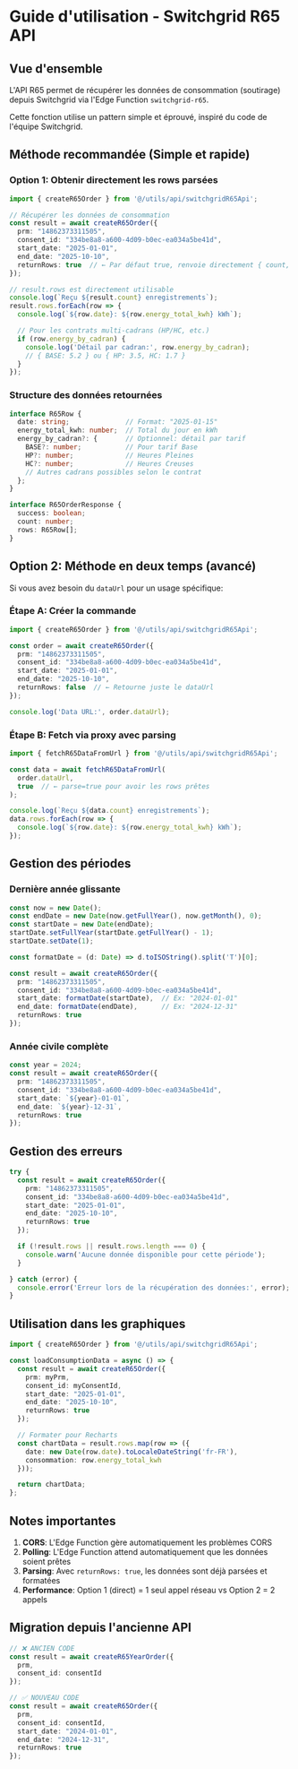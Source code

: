 # Guide d'utilisation - Switchgrid R65 API

## Vue d'ensemble

L'API R65 permet de récupérer les données de consommation (soutirage) depuis Switchgrid via l'Edge Function `switchgrid-r65`.

Cette fonction utilise un pattern simple et éprouvé, inspiré du code de l'équipe Switchgrid.

## Méthode recommandée (Simple et rapide)

### Option 1: Obtenir directement les rows parsées

```typescript
import { createR65Order } from '@/utils/api/switchgridR65Api';

// Récupérer les données de consommation
const result = await createR65Order({
  prm: "14862373311505",
  consent_id: "334be8a8-a600-4d09-b0ec-ea034a5be41d",
  start_date: "2025-01-01",
  end_date: "2025-10-10",
  returnRows: true  // ← Par défaut true, renvoie directement { count, rows }
});

// result.rows est directement utilisable
console.log(`Reçu ${result.count} enregistrements`);
result.rows.forEach(row => {
  console.log(`${row.date}: ${row.energy_total_kwh} kWh`);

  // Pour les contrats multi-cadrans (HP/HC, etc.)
  if (row.energy_by_cadran) {
    console.log('Détail par cadran:', row.energy_by_cadran);
    // { BASE: 5.2 } ou { HP: 3.5, HC: 1.7 }
  }
});
```

### Structure des données retournées

```typescript
interface R65Row {
  date: string;              // Format: "2025-01-15"
  energy_total_kwh: number;  // Total du jour en kWh
  energy_by_cadran?: {       // Optionnel: détail par tarif
    BASE?: number;           // Pour tarif Base
    HP?: number;             // Heures Pleines
    HC?: number;             // Heures Creuses
    // Autres cadrans possibles selon le contrat
  };
}

interface R65OrderResponse {
  success: boolean;
  count: number;
  rows: R65Row[];
}
```

## Option 2: Méthode en deux temps (avancé)

Si vous avez besoin du `dataUrl` pour un usage spécifique:

### Étape A: Créer la commande

```typescript
import { createR65Order } from '@/utils/api/switchgridR65Api';

const order = await createR65Order({
  prm: "14862373311505",
  consent_id: "334be8a8-a600-4d09-b0ec-ea034a5be41d",
  start_date: "2025-01-01",
  end_date: "2025-10-10",
  returnRows: false  // ← Retourne juste le dataUrl
});

console.log('Data URL:', order.dataUrl);
```

### Étape B: Fetch via proxy avec parsing

```typescript
import { fetchR65DataFromUrl } from '@/utils/api/switchgridR65Api';

const data = await fetchR65DataFromUrl(
  order.dataUrl,
  true  // ← parse=true pour avoir les rows prêtes
);

console.log(`Reçu ${data.count} enregistrements`);
data.rows.forEach(row => {
  console.log(`${row.date}: ${row.energy_total_kwh} kWh`);
});
```

## Gestion des périodes

### Dernière année glissante

```typescript
const now = new Date();
const endDate = new Date(now.getFullYear(), now.getMonth(), 0);
const startDate = new Date(endDate);
startDate.setFullYear(startDate.getFullYear() - 1);
startDate.setDate(1);

const formatDate = (d: Date) => d.toISOString().split('T')[0];

const result = await createR65Order({
  prm: "14862373311505",
  consent_id: "334be8a8-a600-4d09-b0ec-ea034a5be41d",
  start_date: formatDate(startDate),  // Ex: "2024-01-01"
  end_date: formatDate(endDate),      // Ex: "2024-12-31"
  returnRows: true
});
```

### Année civile complète

```typescript
const year = 2024;
const result = await createR65Order({
  prm: "14862373311505",
  consent_id: "334be8a8-a600-4d09-b0ec-ea034a5be41d",
  start_date: `${year}-01-01`,
  end_date: `${year}-12-31`,
  returnRows: true
});
```

## Gestion des erreurs

```typescript
try {
  const result = await createR65Order({
    prm: "14862373311505",
    consent_id: "334be8a8-a600-4d09-b0ec-ea034a5be41d",
    start_date: "2025-01-01",
    end_date: "2025-10-10",
    returnRows: true
  });

  if (!result.rows || result.rows.length === 0) {
    console.warn('Aucune donnée disponible pour cette période');
  }

} catch (error) {
  console.error('Erreur lors de la récupération des données:', error);
}
```

## Utilisation dans les graphiques

```typescript
import { createR65Order } from '@/utils/api/switchgridR65Api';

const loadConsumptionData = async () => {
  const result = await createR65Order({
    prm: myPrm,
    consent_id: myConsentId,
    start_date: "2025-01-01",
    end_date: "2025-10-10",
    returnRows: true
  });

  // Formater pour Recharts
  const chartData = result.rows.map(row => ({
    date: new Date(row.date).toLocaleDateString('fr-FR'),
    consommation: row.energy_total_kwh
  }));

  return chartData;
};
```

## Notes importantes

1. **CORS**: L'Edge Function gère automatiquement les problèmes CORS
2. **Polling**: L'Edge Function attend automatiquement que les données soient prêtes
3. **Parsing**: Avec `returnRows: true`, les données sont déjà parsées et formatées
4. **Performance**: Option 1 (direct) = 1 seul appel réseau vs Option 2 = 2 appels

## Migration depuis l'ancienne API

```typescript
// ❌ ANCIEN CODE
const result = await createR65YearOrder({
  prm,
  consent_id: consentId
});

// ✅ NOUVEAU CODE
const result = await createR65Order({
  prm,
  consent_id: consentId,
  start_date: "2024-01-01",
  end_date: "2024-12-31",
  returnRows: true
});
```
